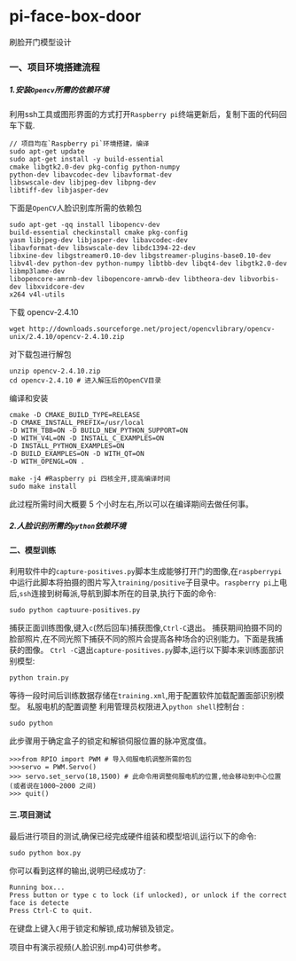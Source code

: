 # pi-face-box-door
刷脸开门模型设计

### 一、项目环境搭建流程 ####

##### 1.安装`Opencv`所需的依赖环境 #####
利用ssh工具或图形界面的方式打开`Raspberry pi`终端更新后，复制下面的代码回车下载.
```
// 项目均在`Raspberry pi`环境搭建，编译
sudo apt-get update
sudo apt-get install -y build-essential
cmake libgtk2.0-dev pkg-config python-numpy
python-dev libavcodec-dev libavformat-dev
libswscale-dev libjpeg-dev libpng-dev
libtiff-dev libjasper-dev
```
下面是`OpenCV`人脸识别库所需的依赖包
```
sudo apt-get -qq install libopencv-dev
build-essential checkinstall cmake pkg-config
yasm libjpeg-dev libjasper-dev libavcodec-dev
libavformat-dev libswscale-dev libdc1394-22-dev
libxine-dev libgstreamer0.10-dev libgstreamer-plugins-base0.10-dev
libv4l-dev python-dev python-numpy libtbb-dev libqt4-dev libgtk2.0-dev libmp3lame-dev
libopencore-amrnb-dev libopencore-amrwb-dev libtheora-dev libvorbis-dev libxvidcore-dev
x264 v4l-utils
```
下载 opencv-2.4.10
```
wget http://downloads.sourceforge.net/project/opencvlibrary/opencv-unix/2.4.10/opencv-2.4.10.zip
```
对下载包进行解包
```
unzip opencv-2.4.10.zip
cd opencv-2.4.10 # 进入解压后的OpenCV目录
```
编译和安装
```
cmake -D CMAKE_BUILD_TYPE=RELEASE
-D CMAKE_INSTALL_PREFIX=/usr/local
-D WITH_TBB=ON -D BUILD_NEW_PYTHON_SUPPORT=ON
-D WITH_V4L=ON -D INSTALL_C_EXAMPLES=ON
-D INSTALL_PYTHON_EXAMPLES=ON
-D BUILD_EXAMPLES=ON -D WITH_QT=ON
-D WITH_OPENGL=ON .
```
```
make -j4 #Raspberry pi 四核全开,提高编译时间
sudo make install
```
此过程所需时间大概要 5 个小时左右,所以可以在编译期间去做任何事。
##### 2.人脸识别所需的`python`依赖环境 #####
#### 二、模型训练 ####
利用软件中的`capture-positives.py`脚本生成能够打开门的图像,在`raspberrypi`中运行此脚本将拍摄的图片写入`training/positive`子目录中。`raspberry pi`上电后,`ssh`连接到树莓派,导航到脚本所在的目录,执行下面的命令:
```
sudo python captuure-positives.py
```
捕获正面训练图像,键入`c`(然后回车)捕获图像,`Ctrl-C`退出。
捕获期间拍摄不同的脸部照片,在不同光照下捕获不同的照片会提高各种场合的识别能力。下面是我捕获的图像。
`Ctrl -C`退出`capture-positives.py`脚本,运行以下脚本来训练面部识别模型:
```
python train.py
```
等待一段时间后训练数据存储在`training.xml`,用于配置软件加载配置面部识别模型。
私服电机的配置调整
利用管理员权限进入`python shell`控制台 :
```
sudo python
```
此步骤用于确定盒子的锁定和解锁伺服位置的脉冲宽度值。
```
>>>from RPIO import PWM # 导入伺服电机调整所需的包
>>>servo = PWM.Servo()
>>> servo.set_servo(18,1500) # 此命令用调整伺服电机的位置,他会移动到中心位置(或者说在1000~2000 之间)
>>> quit()
```
#### 三.项目测试
最后进行项目的测试,确保已经完成硬件组装和模型培训,运行以下的命令:
```
sudo python box.py
```
你可以看到这样的输出,说明已经成功了:
```
Running box...
Press button or type c to lock (if unlocked), or unlock if the correct face is detecte
Press Ctrl-C to quit.
```
在键盘上键入`C`用于锁定和解锁,成功解锁及锁定。

项目中有演示视频(人脸识别.mp4)可供参考。
